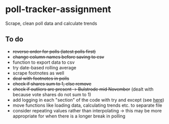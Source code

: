 # poll-tracker-assignment
Scrape, clean poll data and calculate trends

## To do

- ~~reverse order for polls (latest polls first)~~
- ~~change column names before saving to csv~~
- function to export data to csv
- try date-based rolling average
- scrape footnotes as well
- ~~deal with footnotes in polls~~
- ~~check if shares sum to 1, else remove~~
- ~~check if outliers are present -> Bulstrode mid November~~ (dealt with because vote shares do not sum to 1)
- add logging in each "section" of the code with try and except (see [here](https://medium.com/@rahulkumar_33287/logger-error-versus-logger-exception-4113b39beb4b))
- move functions like loading data, calculating trends etc. to separate file
- consider repeating values rather than interpolating -> this may be more appropriate for when there is a longer break in polling



